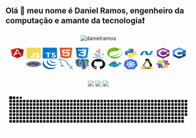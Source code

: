 ## Olá 👋 meu nome é Daniel Ramos, engenheiro da computação e amante da tecnologia❗


<div align="center">
  <img align="center" src="https://github-readme-streak-stats-eight.vercel.app/?user=danielrbrdan&theme=highcontrast&locale=pt_BR" alt="danielramos" />
  </div>
  
<div align="center">
<!--   <a href="https://github.com/imed-danielramos"> -->
    
<!--   <div align="center">
  <img align="center" src="https://github-readme-stats.vercel.app/api?custom_title=Meus%20status&username=imed-danielramos&show_icons=true&theme=dracula&include_all_commits=true&count_private=true" alt="imed-danielramos" />
  </div>
  
  <img height="140em" src="https://github-readme-stats.vercel.app/api?custom_title=Meus status&username=imed-danielramos&show_icons=true&theme=dracula&include_all_commits=true&count_private=true"/>
     
  <img height="140em" src="https://github-readme-stats.vercel.app/api/top-langs/?custom_title=Linguagens Mais Usadas&username=imed-danielramos&layout=compact&langs_count=7&theme=dracula"/> -->
 
</div>
  
  
<div align="center"><br>
  <img align="center" alt="Angular" height="30" width="40" src="https://github.com/devicons/devicon/blob/master/icons/angularjs/angularjs-original.svg">
  <img align="center" alt="Js" height="30" width="40" src="https://raw.githubusercontent.com/devicons/devicon/master/icons/javascript/javascript-plain.svg">
  <img align="center" alt="Ts" height="30" width="40" src="https://raw.githubusercontent.com/devicons/devicon/master/icons/typescript/typescript-plain.svg">
  <img align="center" alt="HTML" height="30" width="40" src="https://raw.githubusercontent.com/devicons/devicon/master/icons/html5/html5-original.svg">
  <img align="center" alt="CSS" height="30" width="40" src="https://raw.githubusercontent.com/devicons/devicon/master/icons/css3/css3-original.svg">
  <img align="center" alt="Java" height="30" width="40" src="https://github.com/devicons/devicon/blob/master/icons/java/java-original.svg">
  <img align="center" alt="Spring" height="30" width="40" src="https://github.com/devicons/devicon/blob/master/icons/spring/spring-original.svg">
  <img align="center" alt="Python" height="30" width="40" src="https://raw.githubusercontent.com/devicons/devicon/master/icons/python/python-original.svg">
  <img align="center" alt="dotNet" height="30" width="40" src="https://github.com/devicons/devicon/blob/master/icons/dot-net/dot-net-original.svg">
  <img align="center" alt="Csharp" height="30" width="40" src="https://raw.githubusercontent.com/devicons/devicon/master/icons/csharp/csharp-original.svg">
  <img align="center" alt="Cplusplus" height="30" width="40" src="https://github.com/devicons/devicon/blob/master/icons/cplusplus/cplusplus-original.svg">
  <img align="center" alt="php" height="30" width="40" src="https://github.com/devicons/devicon/blob/master/icons/php/php-original.svg">
  <img align="center" alt="jquery" height="30" width="40" src="https://github.com/devicons/devicon/blob/master/icons/jquery/jquery-original.svg">
  <img align="center" alt="gitHub" height="30" width="40" src="https://github.com/devicons/devicon/blob/master/icons/mysql/mysql-original.svg">
  <img align="center" alt="gitHub" height="30" width="40" src="https://github.com/devicons/devicon/blob/master/icons/postgresql/postgresql-original.svg">
  <img align="center" alt="gitHub" height="30" width="40" src="https://github.com/devicons/devicon/blob/master/icons/github/github-original.svg">
  <img align="center" alt="docker" height="30" width="40" src="https://github.com/devicons/devicon/blob/master/icons/docker/docker-original.svg">
  <img align="center" alt="kubernetes" height="30" width="40" src="https://github.com/gilbarbara/logos/blob/main/logos/kubernetes.svg">
  <img align="center" alt="linux" height="30" width="40" src="https://github.com/devicons/devicon/blob/master/icons/linux/linux-original.svg">
  <img align="center" alt="linux" height="30" width="40" src="https://github.com/devicons/devicon/blob/master/icons/centos/centos-original.svg">


  
</div>
  
  ##
 
<div align="center"> 
  <a href="https://api.whatsapp.com/send?phone=5531985440230" target="_blank"><img src="https://img.shields.io/badge/WhatsApp-25D366?style=for-the-badge&logo=whatsapp&logoColor=white" target="_blank"></a> 
  <a href = "mailto:danielrbrdan@gmail.com"><img src="https://img.shields.io/badge/-Gmail-%23333?style=for-the-badge&logo=gmail&logoColor=white" target="_blank"></a>
  <a href="https://www.linkedin.com/in/danielrbrdan/" target="_blank"><img src="https://img.shields.io/badge/-LinkedIn-%230077B5?style=for-the-badge&logo=linkedin&logoColor=white" target="_blank"></a> 
  
   ![Snake animation](https://github.com/danielrbrdan/danielrbrdan/blob/output/github-contribution-grid-snake.svg)
 
 
</div>
